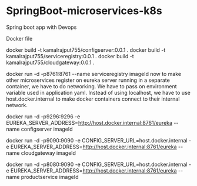# SpringBoot-microservices-k8s
 Spring boot app with Devops

Docker file


docker build -t kamalrajput755/configserver:0.0.1 .
docker build -t kamalrajput755/serviceregistry:0.0.1 .
docker build -t kamalrajput755/cloudgateway:0.0.1 .

docker run -d -p8761:8761 --name serviceregistry imageId
now to make other microservices register on eureka server running in a separate container, we have to do networking.
We have to pass on environment variable used in application yaml. Instead of using localhost, we have to use host.docker.internal
to make docker containers connect to their internal network.

docker run -d -p9296:9296 -e EUREKA_SERVER_ADDRESS=http://host.docker.internal:8761/eureka --name configserver imageId


docker run -d -p9090:9090 -e CONFIG_SERVER_URL=host.docker.internal  -e EUREKA_SERVER_ADDRESS=http://host.docker.internal:8761/eureka --name cloudgateway imageId

docker run -d -p8080:9090 -e CONFIG_SERVER_URL=host.docker.internal  -e EUREKA_SERVER_ADDRESS=http://host.docker.internal:8761/eureka --name productservice imageId
